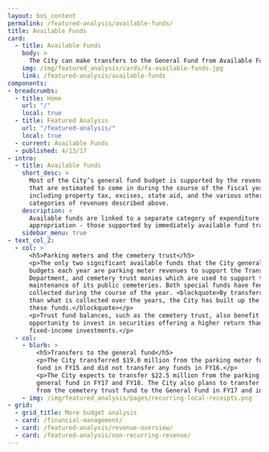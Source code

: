 ```yaml
---
layout: bos_content
permalink: /featured-analysis/available-funds/
title: Available Funds
card:
  - title: Available Funds
    body: >
      The City can make transfers to the General Fund from Available Funds.
    img: /img/featured_analysis/cards/fa-available-funds.jpg
    link: /featured-analysis/available-funds
components:
- breadcrumbs:
  - title: Home
    url: "/"
    local: true
  - title: Featured Analysis
    url: "/featured-analysis/"
    local: true
  - current: Available Funds
  - published: 4/13/17
- intro:
  - title: Available funds
    short_desc: >
      Most of the City’s general fund budget is supported by the revenues 
      that are estimated to come in during the course of the fiscal year, 
      including property tax, excises, state aid, and the various other 
      categories of revenues described above.
    description: >
      Available funds are linked to a separate category of expenditure 
      appropriation - those supported by immediately available fund transfers.
    sidebar_menu: true
- text_col_2:
  - col: >
      <h5>Parking meters and the cemetery trust</h5>
      <p>The only two significant available funds that the City generally 
      budgets each year are parking meter revenues to support the Transportation 
      Department, and cemetery trust monies which are used to support the City’s 
      maintenance of its public cemeteries. Both special funds have fees 
      collected during the course of the year. <blockquote>By transferring out less 
      than what is collected over the years, the City has built up the balances in 
      these funds.</blockquote></p>
      <p>Trust fund balances, such as the cemetery trust, also benefit from the 
      opportunity to invest in securities offering a higher return than short-term 
      fixed-income investments.</p>
  - col: 
    - blurb: >
        <h5>Transfers to the general fund</h5>
        <p>The City transferred $19.0 million from the parking meter fund to the general 
        fund in FY15 and did not transfer any funds in FY16.</p>
        <p>The City expects to transfer $22.5 million from the parking meter fund to the 
        general fund in FY17 and FY18. The City also plans to transfer $950 thousand 
        from the cemetery trust fund to the General Fund in FY17 and in FY18.</p>
    - img: /img/featured_analysis/pages/recurring-local-receipts.png
- grid:
  - grid_title: More budget analysis
  - card: /financial-management/
  - card: /featured-analysis/revenue-overview/
  - card: /featured-analysis/non-recurring-revenue/
---
```

